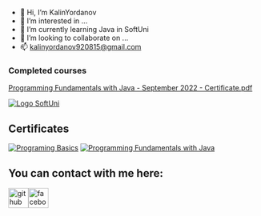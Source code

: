 - 👋 Hi, I’m KalinYordanov
- 👀 I’m interested in ...
- 🌱 I’m currently learning Java in SoftUni 
- 💞️ I’m looking to collaborate on ...
- 📫 kalinyordanov920815@gmail.com

<!---
KalinYordanov/KalinYordanov is a ✨ special ✨ repository because its `README.md` (this file) appears on your GitHub profile.
You can click the Preview link to take a look at your changes.
--->

### Completed courses
[Programming Fundamentals with Java - September 2022 - Certificate.pdf](https://github.com/KalinYordanov/Programming-Fundamentals-Java2022/files/10435748/Programming.Fundamentals.with.Java.-.September.2022.-.Certificate.pdf)

[![Logo SoftUni](https://user-images.githubusercontent.com/113022603/188855109-f3fd8228-d74a-4b20-8a22-c5758a5177f7.png)](https://softuni.bg/trainings/courses)

## Certificates
[![Programing Basics](https://user-images.githubusercontent.com/113022603/188857264-eccc12ad-6b77-401a-8b09-1bec19f82ba4.png)](https://softuni.bg/certificates/details/128081/b3892abe)
[![Programming Fundamentals with Java](https://user-images.githubusercontent.com/113022603/206158668-3856f272-f88e-410f-b160-4f03da93c8bc.jpg)](https://softuni.bg/certificates/details/151642/5ac1f071)


## You can contact with me here:
[<img src='https://cdn.jsdelivr.net/npm/simple-icons@3.0.1/icons/github.svg' alt='github' height='40'>](https://github.com/kalinyordanov)[<img src='https://cdn.jsdelivr.net/npm/simple-icons@3.0.1/icons/facebook.svg' alt='facebook' height='40'>](https://www.facebook.com/profile.php?id=100086532819447) 
